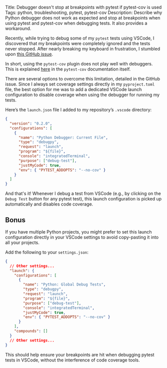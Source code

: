 Title: Debugger doesn't stop at breakpoints with pytest if pytest-cov is used
Tags: python, troubleshooting, pytest, pytest-cov
Description: Describe why Python debugger does not work as expected and stop at breakpoints when using pytest and pytest-cov when debugging tests. It also provides a workaround.

Recently, while trying to debug some of my `pytest` tests using VSCode, I discovered that my breakpoints were completely ignored and the tests never stopped. After nearly breaking my keyboard in frustration, I stumbled upon [this GitHub issue](https://github.com/microsoft/vscode-python/issues/693).

In short, using the `pytest-cov` plugin does not play well with debuggers. This is explained [here](https://pytest-cov.readthedocs.io/en/latest/debuggers.html) in the `pytest-cov` documentation itself.

There are several options to overcome this limitation, detailed in the GitHub issue. Since I always set coverage settings directly in my `pyproject.toml` file, the best option for me was to add a dedicated VSCode launch configuration to disable coverage when using the debugger for running my tests.

Here’s the `launch.json` file I added to my repository’s `.vscode` directory:

```json
{
  "version": "0.2.0",
  "configurations": [
    {
      "name": "Python Debugger: Current File",
      "type": "debugpy",
      "request": "launch",
      "program": "${file}",
      "console": "integratedTerminal",
      "purpose": ["debug-test"],
      "justMyCode": true,
      "env": { "PYTEST_ADDOPTS": "--no-cov" }
    }
  ]
}
```

And that's it! Whenever I debug a test from VSCode (e.g., by clicking on the `Debug Test` button for any pytest test), this launch configuration is picked up automatically and disables code coverage.

## Bonus

If you have multiple Python projects, you might prefer to set this launch configuration directly in your VSCode settings to avoid copy-pasting it into all your projects.

Add the following to your `settings.json`:

```json
{
  // Other settings...
  "launch": {
    "configurations": [
      {
        "name": "Python: Global Debug Tests",
        "type": "debugpy",
        "request": "launch",
        "program": "${file}",
        "purpose": ["debug-test"],
        "console": "integratedTerminal",
        "justMyCode": true,
        "env": { "PYTEST_ADDOPTS": "--no-cov" }
      }
    ],
    "compounds": []
  }
  // Other settings...
}
```

This should help ensure your breakpoints are hit when debugging pytest tests in VSCode, without the interference of code coverage tools.

